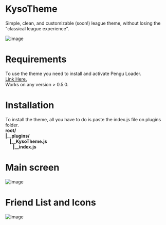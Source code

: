 # KysoTheme
Simple, clean, and customizable (soon!) league theme, without losing the "classical league experience".

![image](https://github.com/kyso1/KysoTheme/assets/128049220/ff290bc9-5dd5-4a80-8d30-9d3907c3ec2a)


# Requirements
<p>To use the theme you need to install and activate Pengu Loader.<br> 
<a href="https://pengu.lol">Link Here.</a><br>
Works on any version > 0.5.0.<p>

# Installation
<p>To install the theme, all you have to do is paste the index.js file on plugins folder.<br>
<strong>root/<br>
|__plugins/<br>
&nbsp;&nbsp;&nbsp;&nbsp;|__KysoTheme.js<br>
&nbsp;&nbsp;&nbsp;&nbsp;&nbsp;&nbsp;&nbsp;|__index.js<p></strong>  

# Main screen
![image](https://github.com/kyso1/KysoTheme/assets/128049220/4feb5336-cc63-4a23-8a81-8d69da4a7f7b)

# Friend List and Icons
![image](https://github.com/kyso1/KysoTheme/assets/128049220/59db1e24-d5d7-46dc-94d4-81148930108b)
